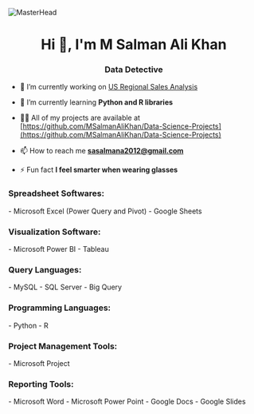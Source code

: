 ![MasterHead](https://media.licdn.com/dms/image/D4D16AQFNM-52EtDpgQ/profile-displaybackgroundimage-shrink_350_1400/0/1693276365715?e=1698883200&v=beta&t=hk-ttHPxLJAoZ-YWRZiiqPyPOddwwahsr5nDzBIfzoI)
<h1 align="center">Hi 👋, I'm M Salman Ali Khan</h1>
<h3 align="center">Data Detective</h3>

- 🔭 I’m currently working on [US Regional Sales Analysis](https://github.com/MSalmanAliKhan/Data-Science-Projects/tree/main/US%20Regional%20Sales%20Data)

- 🌱 I’m currently learning **Python and R libraries**

- 👨‍💻 All of my projects are available at [https://github.com/MSalmanAliKhan/Data-Science-Projects](https://github.com/MSalmanAliKhan/Data-Science-Projects)

- 📫 How to reach me **sasalmana2012@gmail.com**

- ⚡ Fun fact **I feel smarter when wearing glasses**

<h3 align="left">Spreadsheet Softwares:</h3>
- Microsoft Excel (Power Query and Pivot)
- Google Sheets

<h3 align="left">Visualization Software:</h3>
- Microsoft Power BI
- Tableau

<h3 align="left">Query Languages:</h3>
- MySQL 
- SQL Server
- Big Query

<h3 align="left">Programming Languages:</h3>
- Python 
- R

<h3 align="left">Project Management Tools:</h3>
- Microsoft Project

<h3 align="left">Reporting Tools:</h3>
- Microsoft Word
- Microsoft Power Point
- Google Docs
- Google Slides
